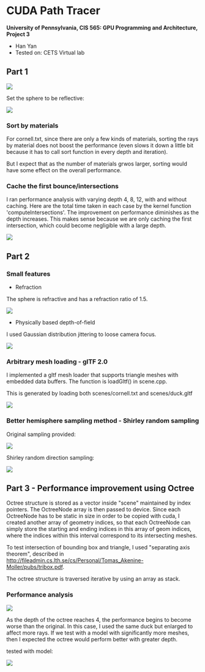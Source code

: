 CUDA Path Tracer
================

**University of Pennsylvania, CIS 565: GPU Programming and Architecture, Project 3**

* Han Yan
* Tested on: CETS Virtual lab

## Part 1

![](img/cornell.2020-10-07_00-37-22z.5000samp-rand1.png)

Set the sphere to be reflective:

![](img/cornell.2020-10-08_03-30-09z.1000samp-refl.png)

### Sort by materials

For cornell.txt, since there are only a few kinds of materials, sorting the rays by material does not boost the performance (even slows it down a little bit because it has to call sort function in every depth and iteration).

But I expect that as the number of materials grwos larger, sorting would have some effect on the overall performance.

### Cache the first bounce/intersections

I ran performance analysis with varying depth 4, 8, 12, with and without caching. Here are the total time taken in each case by the kernel function 'computeIntersections'. The improvement on performance diminishes as the depth increases. This makes sense because we are only caching the first intersection, which could become negligible with a large depth.

![](img/project3-p1.png)

## Part 2

### Small features

 - Refraction
 
 The sphere is refractive and has a refraction ratio of 1.5.
 
 ![](img/cornell.2020-10-07_21-25-01z.5000samp-refract.png)
 
 - Physically based depth-of-field
 
 I used Gaussian distribution jittering to loose camera focus.
 
 ![](img/cornell.2020-10-08_03-20-23z.1000samp-dof.png)
 
### Arbitrary mesh loading - glTF 2.0

I implemented a gltf mesh loader that supports triangle meshes with embedded data buffers. The function is loadGltf() in scene.cpp. 

This is generated by loading both scenes/cornell.txt and scenes/duck.gltf

![](img/cornell.2020-10-08_02-16-03z.1000samp-duck.png)

### Better hemisphere sampling method - Shirley random sampling

Original sampling provided:

![](img/cornell.2020-10-07_00-37-22z.5000samp-rand1.png)

Shirley random direction sampling:

![](img/cornell.2020-10-07_00-50-20z.5000samp-rand2.png)

## Part 3 - Performance improvement using Octree

Octree structure is stored as a vector inside "scene" maintained by index pointers. The OctreeNode array is then passed to device. Since each OctreeNode has to be static in size in order to be copied with cuda, I created another array of geometry indices, so that each OctreeNode can simply store the starting and ending indices in this array of geom indices, where the indices within this interval correspond to its intersecting meshes. 

To test intersection of bounding box and triangle, I used "separating axis theorem", described in http://fileadmin.cs.lth.se/cs/Personal/Tomas_Akenine-Moller/pubs/tribox.pdf.

The octree structure is traversed iterative by using an array as stack.

### Performance analysis

![](img/project3-p2.png)

As the depth of the octree reaches 4, the performance begins to become worse than the original. In this case, I used the same duck but enlarged to affect more rays. If we test with a model with significantly more meshes, then I expected the octree would perform better with greater depth.

tested with model:

![](img/cornell.2020-10-08_03-08-26z.51samp-bigduck.png)
